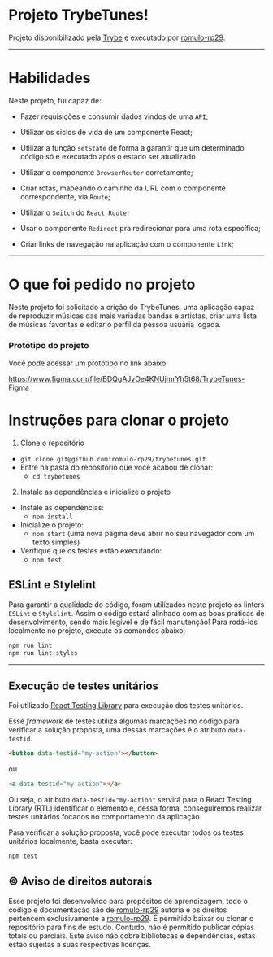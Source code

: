 # Projeto TrybeTunes!

Projeto disponibilizado pela [Trybe](https://www.betrybe.com/) e executado por [romulo-rp29](https://github.com/romulo-rp29).

---

# Habilidades
Neste projeto, fui capaz de:

  * Fazer requisições e consumir dados vindos de uma `API`;

  * Utilizar os ciclos de vida de um componente React;

  * Utilizar a função `setState` de forma a garantir que um determinado código só é executado após o estado ser atualizado
  
  * Utilizar o componente `BrowserRouter` corretamente;

  * Criar rotas, mapeando o caminho da URL com o componente correspondente, via `Route`;

  * Utilizar o `Switch` do `React Router`

  * Usar o componente `Redirect` pra redirecionar para uma rota específica;

  * Criar links de navegação na aplicação com o componente `Link`;


---

# O que foi pedido no projeto

Neste projeto foi solicitado a crição do TrybeTunes, uma aplicação capaz de reproduzir músicas das mais variadas bandas e artistas, criar uma lista de músicas favoritas e editar o perfil da pessoa usuária logada.

### Protótipo do projeto
Você pode acessar um protótipo no link abaixo:

https://www.figma.com/file/BDQgAJvOe4KNUjmrYh5t68/TrybeTunes-Figma

# Instruções para clonar o projeto

1. Clone o repositório
  * `git clone git@github.com:romulo-rp29/trybetunes.git`.
  * Entre na pasta do repositório que você acabou de clonar:
    * `cd trybetunes`

2. Instale as dependências e inicialize o projeto
  * Instale as dependências:
    * `npm install`
  * Inicialize o projeto:
    * `npm start` (uma nova página deve abrir no seu navegador com um texto simples)
  * Verifique que os testes estão executando:
    * `npm test`

## ESLint e Stylelint

Para garantir a qualidade do código, foram utilizados neste projeto os linters `ESLint` e `Stylelint`.
Assim o código estará alinhado com as boas práticas de desenvolvimento, sendo mais legível e de fácil manutenção! Para rodá-los localmente no projeto, execute os comandos abaixo:

```bash
npm run lint
npm run lint:styles
```

---

## Execução de testes unitários

Foi utilizado [React Testing Library](https://testing-library.com/docs/react-testing-library/intro) para execução dos testes unitários.

Esse _framework_ de testes utiliza algumas marcações no código para verificar a solução proposta, uma dessas marcações é o atributo `data-testid`.

```html
<button data-testid="my-action"></button>
```

ou

```html
<a data-testid="my-action"></a>
```

Ou seja, o atributo `data-testid="my-action"` servirá para o React Testing Library (RTL) identificar o elemento e, dessa forma, conseguiremos realizar testes unitários focados no comportamento da aplicação.

Para verificar a solução proposta, você pode executar todos os testes unitários localmente, basta executar:

```bash
npm test
```

## ©️ Aviso de direitos autorais

Esse projeto foi desenvolvido para propósitos de aprendizagem, todo o código e documentação são de [romulo-rp29](https://github.com/romulo-rp29) autoria e os direitos pertencem exclusivamente a [romulo-rp29](https://github.com/romulo-rp29). É permitido baixar ou clonar o repositório para fins de estudo. Contudo, não é permitido publicar cópias totais ou parciais. Este aviso não cobre bibliotecas e dependências, estas estão sujeitas a suas respectivas licenças.
